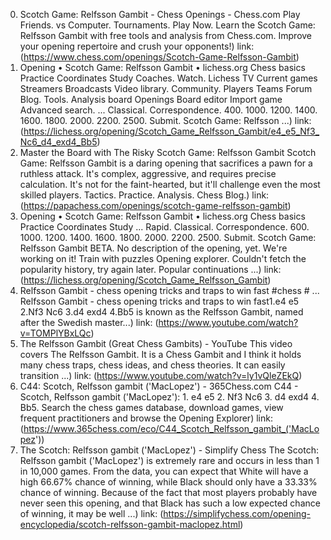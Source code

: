 ---
---
0. Scotch Game: Relfsson Gambit - Chess Openings - Chess.com
Play Friends. vs Computer. Tournaments. Play Now. Learn the Scotch Game: Relfsson Gambit with free tools and analysis from Chess.com. Improve your opening repertoire and crush your opponents!)
link: (https://www.chess.com/openings/Scotch-Game-Relfsson-Gambit)
1. Opening • Scotch Game: Relfsson Gambit • lichess.org
Chess basics Practice Coordinates Study Coaches. Watch. Lichess TV Current games Streamers Broadcasts Video library. Community. Players Teams Forum Blog. Tools. Analysis board Openings Board editor Import game Advanced search. ... Classical. Correspondence. 400. 1000. 1200. 1400. 1600. 1800. 2000. 2200. 2500. Submit. Scotch Game: Relfsson ...)
link: (https://lichess.org/opening/Scotch_Game_Relfsson_Gambit/e4_e5_Nf3_Nc6_d4_exd4_Bb5)
2. Master the Board with The Risky Scotch Game: Relfsson Gambit
Scotch Game: Relfsson Gambit is a daring opening that sacrifices a pawn for a ruthless attack. It's complex, aggressive, and requires precise calculation. It's not for the faint-hearted, but it'll challenge even the most skilled players. Tactics. Practice. Analysis. Chess Blog.)
link: (https://papachess.com/openings/scotch-game-relfsson-gambit)
3. Opening • Scotch Game: Relfsson Gambit • lichess.org
Chess basics Practice Coordinates Study ... Rapid. Classical. Correspondence. 600. 1000. 1200. 1400. 1600. 1800. 2000. 2200. 2500. Submit. Scotch Game: Relfsson Gambit BETA. No description of the opening, yet. We're working on it! Train with puzzles Opening explorer. Couldn't fetch the popularity history, try again later. Popular continuations ...)
link: (https://lichess.org/opening/Scotch_Game_Relfsson_Gambit)
4. Relfsson Gambit - chess opening tricks and traps to win fast #chess # ...
Relfsson Gambit - chess opening tricks and traps to win fast1.e4 e5 2.Nf3 Nc6 3.d4 exd4 4.Bb5 is known as the Relfsson Gambit, named after the Swedish master...)
link: (https://www.youtube.com/watch?v=TOMPlYBxLQc)
5. The Relfsson Gambit (Great Chess Gambits) - YouTube
This video covers The Relfsson Gambit. It is a Chess Gambit and I think it holds many chess traps, chess ideas, and chess theories. It can easily transition ...)
link: (https://www.youtube.com/watch?v=ly1vQleZEkQ)
6. C44: Scotch, Relfsson gambit ('MacLopez') - 365Chess.com
C44 - Scotch, Relfsson gambit ('MacLopez'): 1. e4 e5 2. Nf3 Nc6 3. d4 exd4 4. Bb5. Search the chess games database, download games, view frequent practitioners and browse the Opening Explorer)
link: (https://www.365chess.com/eco/C44_Scotch_Relfsson_gambit_('MacLopez'))
7. The Scotch: Relfsson gambit ('MacLopez') - Simplify Chess
The Scotch: Relfsson gambit ('MacLopez') is extremely rare and occurs in less than 1 in 10,000 games. From the data, you can expect that White will have a high 66.67% chance of winning, while Black should only have a 33.33% chance of winning. Because of the fact that most players probably have never seen this opening, and that Black has such a low expected chance of winning, it may be well ...)
link: (https://simplifychess.com/opening-encyclopedia/scotch-relfsson-gambit-maclopez.html)
